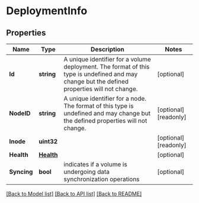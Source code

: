 # DeploymentInfo

## Properties

Name | Type | Description | Notes
------------ | ------------- | ------------- | -------------
**Id** | **string** | A unique identifier for a volume deployment. The format of this type is undefined and may change but the defined properties will not change.  | [optional] 
**NodeID** | **string** | A unique identifier for a node. The format of this type is undefined and may change but the defined properties will not change.  | [optional] [readonly] 
**Inode** | **uint32** |  | [optional] [readonly] 
**Health** | [**Health**](Health.md) |  | [optional] 
**Syncing** | **bool** | indicates if a volume is undergoing data synchronization operations  | [optional] 

[[Back to Model list]](../README.md#documentation-for-models) [[Back to API list]](../README.md#documentation-for-api-endpoints) [[Back to README]](../README.md)



